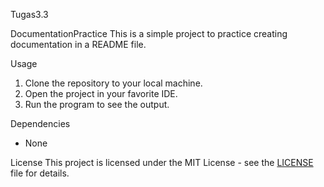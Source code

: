 Tugas3.3

DocumentationPractice
This is a simple project to practice creating documentation in a README file.

 Usage
 1. Clone the repository to your local machine.
 2. Open the project in your favorite IDE.
 3. Run the program to see the output.

 Dependencies
 - None

 License
 This project is licensed under the MIT License - see the [LICENSE](LICENSE) file for details.